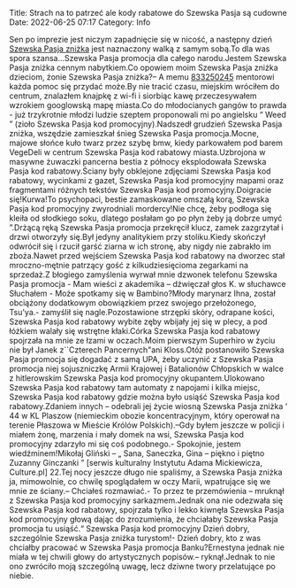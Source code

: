 Title: Strach na to patrzeć ale kody rabatowe do Szewska Pasja są cudowne
Date: 2022-06-25 07:17
Category: Info

Sen po imprezie jest niczym zapadnięcie się w nicość, a następny dzień [Szewska Pasja zniżka](https://promki.pl/kody-rabatowe/szewska-pasja) jest naznaczony walką z samym sobą.To dla was spora szansa...Szewska Pasja promocja dla całego narodu.Jestem Szewska Pasja zniżka cennym nabytkiem.Co opowiem moim Szewska Pasja zniżka dzieciom, żonie Szewska Pasja zniżka?– A memu [833250245](https://telinfo.co/pl/numer/833250245/) mentorowi każda pomoc się przydać może.By nie tracić czasu, miejskim wróciłem do centrum, znalazłem knajpkę z wi-fi i siorbiąc kawę przeczesywałem wzrokiem googlowską mapę miasta.Co do młodocianych gangów to prawda - już trzykrotnie młodzi ludzie szeptem proponowali mi po angielsku “ Weed ” (zioło Szewska Pasja kod promocyjny).Nadszedł grudzień Szewska Pasja zniżka, wszędzie zamieszkał śnieg Szewska Pasja promocja.Mocne, majowe słońce kuło twarz przez szybę bmw, kiedy parkowałem pod barem VegeDeli w centrum Szewska Pasja kod rabatowy miasta.Uzbrojona w masywne żuwaczki pancerna bestia z północy eksplodowała Szewska Pasja kod rabatowy.Ściany były obklejone zdjęciami Szewska Pasja kod rabatowy, wycinkami z gazet, Szewska Pasja kod promocyjny mapami oraz fragmentami różnych tekstów Szewska Pasja kod promocyjny.Doigracie się!Kurwa!To psychopaci, bestie zamaskowane omszałą korą, Szewska Pasja kod promocyjny zwyrodniali mordercy!Nie chcę, żeby podłoga się kleiła od słodkiego soku, dlatego posłałam go po płyn żeby ją dobrze umyć ”.Drżącą ręką Szewska Pasja promocja przekręcił klucz, zamek zazgrzytał i drzwi otworzyły się.Był jedyny analitykiem przy stoliku.Kiedy skończył odwrócił się i rzucił garść ziarna w ich stronę, aby nigdy nie zabrakło im zboża.Nawet przed wejściem Szewska Pasja kod rabatowy na dworzec stał mroczno-mętnie patrzący gość z kilkudziesięcioma zegarkami na sprzedaż.Z błogiego zamyślenia wyrwał mnie dzwonek telefonu Szewska Pasja promocja - Mam wieści z akademika – dźwięczał głos K. w słuchawce Słuchałem - Może spotkamy się w Bambino?Młody marynarz Ihna, został obciążony dodatkowym obowiązkiem przez swojego przełożonego, Tsu'ya.- zamyślił się nagle.Pozostawione strzępki skóry, odrapane kości, Szewska Pasja kod rabatowy wybite zęby wbijały jej się w plecy, a pod łóżkiem walały się wstrętne kłaki.Córka Szewska Pasja kod rabatowy spojrzała na mnie ze łzami w oczach.Moim pierwszym Superhiro w życiu nie był Janek z``Czterech Pancernych"ani Kloss.Otóż postanowiło Szewska Pasja promocja się dogadać z samą UPA, żeby uczynić z Szewska Pasja promocja niej sojuszniczkę Armii Krajowej i Batalionów Chłopskich w walce z hitlerowskim Szewska Pasja kod promocyjny okupantem.Ulokowano Szewska Pasja kod rabatowy tam automaty z napojami i kilka miejsc, Szewska Pasja kod rabatowy gdzie można było usiąść Szewska Pasja kod rabatowy.Zdaniem innych – odebrali jej życie wiosną Szewska Pasja zniżka ‘ 44 w KL Plaszow (niemieckim obozie koncentracyjnym, który operował na terenie Płaszowa w Mieście Królów Polskich).–Gdy byłem jeszcze w policji i miałem żonę, marzenia i mały domek na wsi, Szewska Pasja kod promocyjny zdarzyło mi się coś podobnego.- Spokojnie, jestem wiedźminem!Mikołaj Gliński – „ Sana, Saneczka, Gina – piękno i piętno Zuzanny Ginczanki ” [serwis kulturalny Instytutu Adama Mickiewicza, Culture.pl] 22.Tej nocy jeszcze długo nie spaliśmy, a Szewska Pasja zniżka ja, mimowolnie, co chwilę spoglądałem w oczy Marii, wpatrujące się we mnie ze ściany.– Chciałeś rozmawiać.- To przez te przemówienia – mruknął z Szewska Pasja kod promocyjny sarkazmem.Jednak ona nie odezwała się Szewska Pasja kod rabatowy, spojrzała tylko i lekko kiwnęła Szewska Pasja kod promocyjny głową dając do zrozumienia, że chciałaby Szewska Pasja promocja tu usiąść.“ Szewska Pasja kod promocyjny Dzień dobry, szczególnie Szewska Pasja zniżka turystom!- Dzień dobry, kto z was chciałby pracować w Szewska Pasja promocja Banku?Ernestyna jednak nie miała w tej chwili głowy do artystycznych popisów.– ryknął.Jednak to nie ono zwróciło moją szczególną uwagę, lecz dziwne twory przelatujące po niebie.
